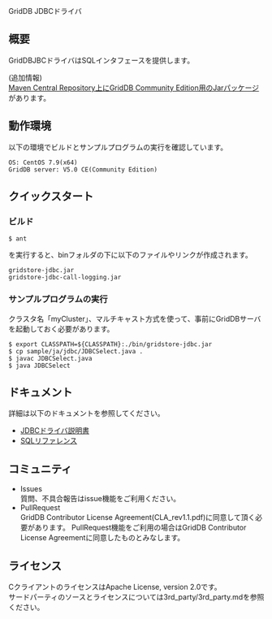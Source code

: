 GridDB JDBCドライバ

## 概要

GridDBJBCドライバはSQLインタフェースを提供します。  

(追加情報)  
[Maven Central Repository上にGridDB Community Edition用のJarパッケージ](https://search.maven.org/search?q=a:gridstore-jdbc)があります。

## 動作環境

以下の環境でビルドとサンプルプログラムの実行を確認しています。

    OS: CentOS 7.9(x64)
    GridDB server: V5.0 CE(Community Edition)

## クイックスタート

### ビルド

    $ ant
    
を実行すると、binフォルダの下に以下のファイルやリンクが作成されます。

    gridstore-jdbc.jar
    gridstore-jdbc-call-logging.jar

### サンプルプログラムの実行
クラスタ名「myCluster」、マルチキャスト方式を使って、事前にGridDBサーバを起動しておく必要があります。

    $ export CLASSPATH=${CLASSPATH}:./bin/gridstore-jdbc.jar
    $ cp sample/ja/jdbc/JDBCSelect.java .
    $ javac JDBCSelect.java
    $ java JDBCSelect

## ドキュメント
  詳細は以下のドキュメントを参照してください。
  - [JDBCドライバ説明書](https://github.com/griddb/docs-ja/blob/master/manuals/GridDB_JDBC_Driver_UserGuide/toc.md)
  - [SQLリファレンス](https://github.com/griddb/docs-ja/blob/master/manuals/GridDB_SQL_Reference/toc.md)

## コミュニティ
  * Issues  
    質問、不具合報告はissue機能をご利用ください。
  * PullRequest  
    GridDB Contributor License Agreement(CLA_rev1.1.pdf)に同意して頂く必要があります。
    PullRequest機能をご利用の場合はGridDB Contributor License Agreementに同意したものとみなします。

## ライセンス
  CクライアントのライセンスはApache License, version 2.0です。  
  サードパーティのソースとライセンスについては3rd_party/3rd_party.mdを参照ください。
